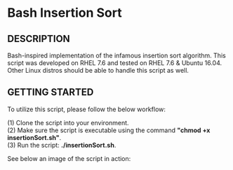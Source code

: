 # Bash Insertion Sort
DESCRIPTION
-
Bash-inspired implementation of the infamous insertion sort algorithm. This script was developed on RHEL 7.6 and tested on RHEL 7.6 & Ubuntu 16.04. Other Linux distros should be able to handle this script as well.


GETTING STARTED
-
To utilize this script, please follow the below workflow:

(1) Clone the script into your environment.\
(2) Make sure the script is executable using the command **"chmod +x insertionSort.sh"**.\
(3) Run the script: **./insertionSort.sh**.

See below an image of the script in action:
